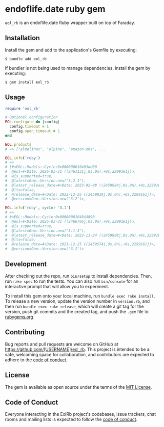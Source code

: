 # endoflife.date ruby gem

`eol_rb` is an endoflife.date Ruby wrapper built on top of Faraday. 

## Installation

Install the gem and add to the application's Gemfile by executing:

    $ bundle add eol_rb

If bundler is not being used to manage dependencies, install the gem by executing:

    $ gem install eol_rb

## Usage

```ruby
require 'eol_rb'

# Optional configuration
EOL.configure do |config|
  config.timeout = 1
  config.open_timeout = 1
end

EOL.products
# => ["almalinux", "alpine", "amazon-eks", ...

EOL.info('ruby')
# => 
# [#<EOL::Models::Cycle:0x000000010403dd60             
#  @eol=#<Date: 2026-03-31 ((2461131j,0s,0n),+0s,2299161j)>,
#  @is_supported=true,                                
#  @latest=Gem::Version.new("3.2.1"),                 
#  @latest_release_date=#<Date: 2023-02-08 ((2459984j,0s,0n),+0s,2299161j)>,
#  @lts=false,                                        
#  @release_date=#<Date: 2022-12-25 ((2459939j,0s,0n),+0s,2299161j)>,
#  @version=Gem::Version.new("3.2")>, 

EOL.info('ruby', cycle: '3.1')
# => 
# #<EOL::Models::Cycle:0x0000000104044890
#  @eol=#<Date: 2025-03-31 ((2460766j,0s,0n),+0s,2299161j)>,
#  @is_supported=true,
#  @latest=Gem::Version.new("3.1.3"),
#  @latest_release_date=#<Date: 2022-11-24 ((2459908j,0s,0n),+0s,2299161j)>,
#  @lts=false,
#  @release_date=#<Date: 2021-12-25 ((2459574j,0s,0n),+0s,2299161j)>,
#  @version=Gem::Version.new("3.1")>
```

## Development

After checking out the repo, run `bin/setup` to install dependencies. Then, run `rake spec` to run the tests. You can also run `bin/console` for an interactive prompt that will allow you to experiment.

To install this gem onto your local machine, run `bundle exec rake install`. To release a new version, update the version number in `version.rb`, and then run `bundle exec rake release`, which will create a git tag for the version, push git commits and the created tag, and push the `.gem` file to [rubygems.org](https://rubygems.org).

## Contributing

Bug reports and pull requests are welcome on GitHub at https://github.com/[USERNAME]/eol_rb. This project is intended to be a safe, welcoming space for collaboration, and contributors are expected to adhere to the [code of conduct](https://github.com/[USERNAME]/eol_rb/blob/master/CODE_OF_CONDUCT.md).

## License

The gem is available as open source under the terms of the [MIT License](https://opensource.org/licenses/MIT).

## Code of Conduct

Everyone interacting in the EolRb project's codebases, issue trackers, chat rooms and mailing lists is expected to follow the [code of conduct](https://github.com/[USERNAME]/eol_rb/blob/master/CODE_OF_CONDUCT.md).
